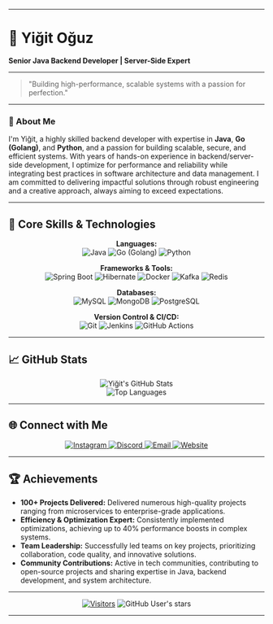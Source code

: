 
---

# 🚀 Yiğit Oğuz

**Senior Java Backend Developer | Server-Side Expert**

---
> "Building high-performance, scalable systems with a passion for perfection."

---

### 👋 About Me

I'm Yiğit, a highly skilled backend developer with expertise in **Java**, **Go (Golang)**, and **Python**, and a passion for building scalable, secure, and efficient systems. With years of hands-on experience in backend/server-side development, I optimize for performance and reliability while integrating best practices in software architecture and data management. I am committed to delivering impactful solutions through robust engineering and a creative approach, always aiming to exceed expectations.

---

## 💼 Core Skills & Technologies

<div align="center">

**Languages:**  
<img src="https://img.shields.io/badge/-Java-007396?style=for-the-badge&logo=java&logoColor=white" alt="Java" />
<img src="https://img.shields.io/badge/-Go-00ADD8?style=for-the-badge&logo=go&logoColor=white" alt="Go (Golang)" />
<img src="https://img.shields.io/badge/-Python-3776AB?style=for-the-badge&logo=python&logoColor=white" alt="Python" />

**Frameworks & Tools:**  
<img src="https://img.shields.io/badge/-Spring%20Boot-6DB33F?style=for-the-badge&logo=spring&logoColor=white" alt="Spring Boot" />
<img src="https://img.shields.io/badge/-Hibernate-59666C?style=for-the-badge&logo=hibernate&logoColor=white" alt="Hibernate" />
<img src="https://img.shields.io/badge/-Docker-2496ED?style=for-the-badge&logo=docker&logoColor=white" alt="Docker" />
<img src="https://img.shields.io/badge/-Kafka-231F20?style=for-the-badge&logo=apache-kafka&logoColor=white" alt="Kafka" />
<img src="https://img.shields.io/badge/-Redis-DC382D?style=for-the-badge&logo=redis&logoColor=white" alt="Redis" />

**Databases:**  
<img src="https://img.shields.io/badge/-MySQL-4479A1?style=for-the-badge&logo=mysql&logoColor=white" alt="MySQL" />
<img src="https://img.shields.io/badge/-MongoDB-47A248?style=for-the-badge&logo=mongodb&logoColor=white" alt="MongoDB" />
<img src="https://img.shields.io/badge/-PostgreSQL-336791?style=for-the-badge&logo=postgresql&logoColor=white" alt="PostgreSQL" />

**Version Control & CI/CD:**  
<img src="https://img.shields.io/badge/-Git-F05032?style=for-the-badge&logo=git&logoColor=white" alt="Git" />
<img src="https://img.shields.io/badge/-Jenkins-D24939?style=for-the-badge&logo=jenkins&logoColor=white" alt="Jenkins" />
<img src="https://img.shields.io/badge/-GitHub%20Actions-2088FF?style=for-the-badge&logo=github-actions&logoColor=white" alt="GitHub Actions" />

</div>

---

## 📈 GitHub Stats

<div align="center">
  <img src="https://github-readme-stats.vercel.app/api?username=ozaiithejava&show_icons=true&count_private=true&theme=radical" alt="Yiğit's GitHub Stats" />
</div>

<div align="center">
  <img src="https://github-readme-stats.vercel.app/api/top-langs/?username=ozaiithejava&layout=compact&theme=radical" alt="Top Languages" />
</div>

---

## 🌐 Connect with Me

<div align="center">
  <a href="https://instagram.com/yigitstack?igshid=OGQ5ZDc2ODk2ZA==" target="_blank">
    <img src="https://img.shields.io/badge/-Instagram-E4405F?style=for-the-badge&logo=instagram&logoColor=white" alt="Instagram" />
  </a>
  <a href="https://discord.com/users/ozaii1337" target="_blank">
    <img src="https://img.shields.io/badge/-Discord-5865F2?style=for-the-badge&logo=discord&logoColor=white" alt="Discord" />
  </a>
  <a href="mailto:ozaiiofficial@gmail.com" target="_blank">
    <img src="https://img.shields.io/badge/-Email-D14836?style=for-the-badge&logo=gmail&logoColor=white" alt="Email" />
  </a>
  <a href="https://www.ozaiidev.com.tr/" target="_blank">
    <img src="https://img.shields.io/badge/-Website-34DB88?style=for-the-badge&logo=google-chrome&logoColor=white" alt="Website" />
  </a>
</div>

---

## 🏆 Achievements

- **100+ Projects Delivered:** Delivered numerous high-quality projects ranging from microservices to enterprise-grade applications.
- **Efficiency & Optimization Expert:** Consistently implemented optimizations, achieving up to 40% performance boosts in complex systems.
- **Team Leadership:** Successfully led teams on key projects, prioritizing collaboration, code quality, and innovative solutions.
- **Community Contributions:** Active in tech communities, contributing to open-source projects and sharing expertise in Java, backend development, and system architecture.

---

<div align="center">
  
[![Visitors](https://api.visitorbadge.io/api/visitors?path=ozaiithejava&label=VISITORS&labelColor=%23ba68c8&countColor=%23263759&style=flat-square&labelStyle=none)](https://visitorbadge.io/status?path=ozaiithejava)
![GitHub User's stars](https://img.shields.io/github/stars/ozaiithejava?style=flat-square&logo=github&logoColor=white&label=My%20Stars&labelColor=black&color=purple) 

</div>

---
